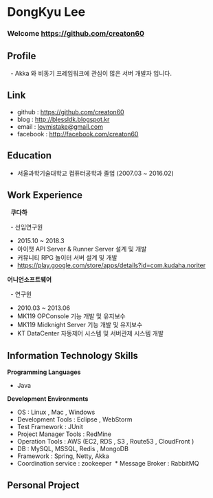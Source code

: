 # DongKyu Lee

### Welcome https://github.com/creaton60

## Profile
   - Akka 와 비동기 프레임워크에 관심이 많은 서버 개발자 입니다.

## Link
   - github   : https://github.com/creaton60
   - blog     : http://blessldk.blogspot.kr
   - email    : lovmistake@gmail.com
   - facebook : http://facebook.com/creaton60

## Education
   - 서울과학기술대학교 컴퓨터공학과 졸업 (2007.03 ~ 2016.02)

## Work Experience
   **쿠다하**
   
   - 선임연구원
   - 2015.10 ~ 2018.3
   - 아이챗 API Server & Runner Server 설계 및 개발
   - 커뮤니티 RPG 놀이터 서버 설계 및 개발
   - https://play.google.com/store/apps/details?id=com.kudaha.noriter

**어니언소프트웨어**

   - 연구원 
   - 2010.03 ~ 2013.06 
   - MK119 OPConsole 기능 개발 및 유지보수
   - MK119 Midknight Server 기능 개발 및 유지보수
   - KT DataCenter 자동제어 시스템 및 서버관제 시스템 개발

## Information Technology Skills

**Programming Languages**
  * Java

**Development Environments**
  * OS    : Linux , Mac , Windows
  * Development Tools : Eclipse , WebStorm 
  * Test Framework : JUnit
  * Project Manager Tools : RedMine
  * Operation Tools : AWS (EC2, RDS , S3 , Route53 , CloudFront )
  * DB    : MySQL, MSSQL, Redis , MongoDB
  * Framework : Spring, Netty, Akka
  * Coordination service : zookeeper
  * Message Broker : RabbitMQ 

## Personal Project


   
